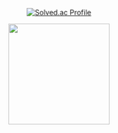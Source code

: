 <div align="center">

[![Solved.ac Profile](http://mazassumnida.wtf/api/v2/generate_badge?boj=window3357)](https://solved.ac/window3357/)

<img id="iroha" src="https://github.com/user-attachments/assets/996290f2-6222-42fd-b2e3-00f880b06d82" width="200" height="200"/>
</div>
